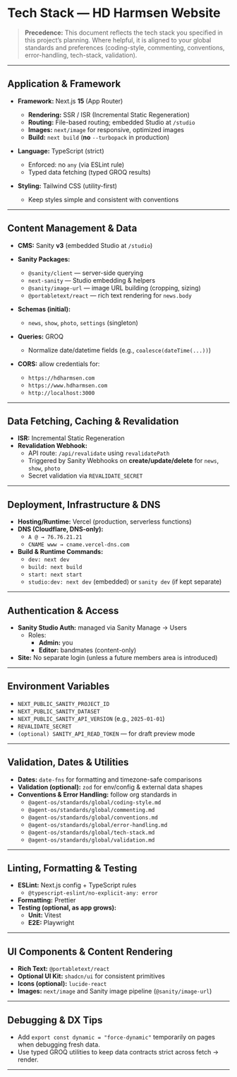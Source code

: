 # Tech Stack — HD Harmsen Website

> **Precedence:** This document reflects the tech stack you specified in this project’s planning. Where helpful, it is aligned to your global standards and preferences (coding-style, commenting, conventions, error-handling, tech-stack, validation).

---

## Application & Framework

- **Framework:** Next.js **15** (App Router)
    - **Rendering:** SSR / ISR (Incremental Static Regeneration)
    - **Routing:** File-based routing; embedded Studio at `/studio`
    - **Images:** `next/image` for responsive, optimized images
    - **Build:** `next build` (**no** `--turbopack` in production)

- **Language:** TypeScript (strict)
    - Enforced: no `any` (via ESLint rule)
    - Typed data fetching (typed GROQ results)

- **Styling:** Tailwind CSS (utility-first)
    - Keep styles simple and consistent with conventions

---

## Content Management & Data

- **CMS:** Sanity **v3** (embedded Studio at `/studio`)
- **Sanity Packages:**
    - `@sanity/client` — server-side querying
    - `next-sanity` — Studio embedding & helpers
    - `@sanity/image-url` — image URL building (cropping, sizing)
    - `@portabletext/react` — rich text rendering for `news.body`
- **Schemas (initial):**
    - `news`, `show`, `photo`, `settings` (singleton)
- **Queries:** GROQ
    - Normalize date/datetime fields (e.g., `coalesce(dateTime(...))`)

- **CORS:** allow credentials for:
    - `https://hdharmsen.com`
    - `https://www.hdharmsen.com`
    - `http://localhost:3000`

---

## Data Fetching, Caching & Revalidation

- **ISR:** Incremental Static Regeneration
- **Revalidation Webhook:**
    - API route: `/api/revalidate` using `revalidatePath`
    - Triggered by Sanity Webhooks on **create/update/delete** for `news`, `show`, `photo`
    - Secret validation via `REVALIDATE_SECRET`

---

## Deployment, Infrastructure & DNS

- **Hosting/Runtime:** Vercel (production, serverless functions)
- **DNS (Cloudflare, DNS-only):**
    - `A @ → 76.76.21.21`
    - `CNAME www → cname.vercel-dns.com`
- **Build & Runtime Commands:**
    - `dev: next dev`
    - `build: next build`
    - `start: next start`
    - `studio:dev: next dev` (embedded) or `sanity dev` (if kept separate)

---

## Authentication & Access

- **Sanity Studio Auth:** managed via Sanity Manage → Users
    - Roles:
        - **Admin:** you
        - **Editor:** bandmates (content-only)
- **Site:** No separate login (unless a future members area is introduced)

---

## Environment Variables

- `NEXT_PUBLIC_SANITY_PROJECT_ID`
- `NEXT_PUBLIC_SANITY_DATASET`
- `NEXT_PUBLIC_SANITY_API_VERSION` (e.g., `2025-01-01`)
- `REVALIDATE_SECRET`
- `(optional) SANITY_API_READ_TOKEN` — for draft preview mode

---

## Validation, Dates & Utilities

- **Dates:** `date-fns` for formatting and timezone-safe comparisons
- **Validation (optional):** `zod` for env/config & external data shapes
- **Conventions & Error Handling:** follow org standards in
    - `@agent-os/standards/global/coding-style.md`
    - `@agent-os/standards/global/commenting.md`
    - `@agent-os/standards/global/conventions.md`
    - `@agent-os/standards/global/error-handling.md`
    - `@agent-os/standards/global/tech-stack.md`
    - `@agent-os/standards/global/validation.md`

---

## Linting, Formatting & Testing

- **ESLint:** Next.js config + TypeScript rules
    - `@typescript-eslint/no-explicit-any: error`
- **Formatting:** Prettier
- **Testing (optional, as app grows):**
    - **Unit:** Vitest
    - **E2E:** Playwright

---

## UI Components & Content Rendering

- **Rich Text:** `@portabletext/react`
- **Optional UI Kit:** `shadcn/ui` for consistent primitives
- **Icons (optional):** `lucide-react`
- **Images:** `next/image` and Sanity image pipeline (`@sanity/image-url`)

---

## Debugging & DX Tips

- Add `export const dynamic = "force-dynamic"` temporarily on pages when debugging fresh data.
- Use typed GROQ utilities to keep data contracts strict across fetch → render.

---
